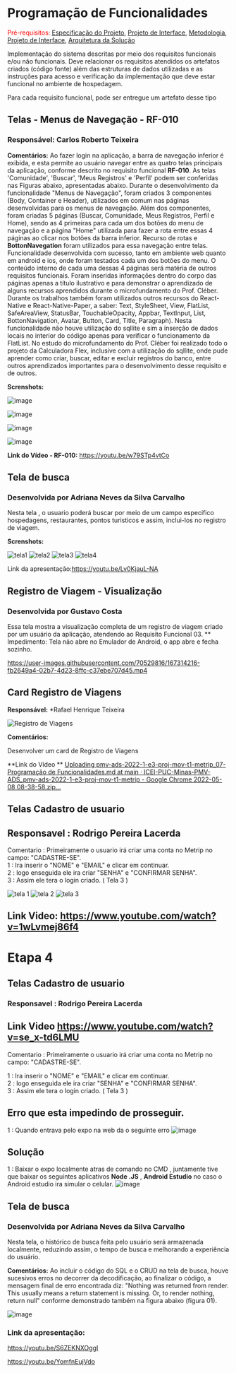 # Programação de Funcionalidades

<span style="color:red">Pré-requisitos: <a href="2-Especificação do Projeto.md"> Especificação do Projeto</a></span>, <a href="3-Projeto de Interface.md"> Projeto de Interface</a>, <a href="4-Metodologia.md"> Metodologia</a>, <a href="3-Projeto de Interface.md"> Projeto de Interface</a>, <a href="5-Arquitetura da Solução.md"> Arquitetura da Solução</a>

Implementação do sistema descritas por meio dos requisitos funcionais e/ou não funcionais. Deve relacionar os requisitos atendidos os artefatos criados (código fonte) além das estruturas de dados utilizadas e as instruções para acesso e verificação da implementação que deve estar funcional no ambiente de hospedagem.

Para cada requisito funcional, pode ser entregue um artefato desse tipo

## Telas - Menus de Navegação - RF-010

### **Responsável:** Carlos Roberto Teixeira

**Comentários:** Ao fazer login na aplicação, a barra de navegação inferior é exibida, e esta permite ao usuário navegar entre as quatro telas principais da aplicação, conforme descrito no requisito funcional **RF-010**. As telas 'Comunidade', 'Buscar', 'Meus Registros' e 'Perfil' podem ser conferidas nas Figuras abaixo, apresentadas abaixo. Durante o desenvolvimento da funcionalidade "Menus de Navegação", foram criados 3 componentes (Body, Container e Header), utilizados em comum nas páginas desenvolvidas para os menus de navegação. Além dos componentes, foram criadas 5 páginas (Buscar, Comunidade, Meus Registros, Perfil e Home), sendo as 4 primeiras para cada um dos botões do menu de navegação e a página "Home" utilizada para fazer a rota entre essas 4 páginas ao clicar nos botões da barra inferior. Recurso de rotas e **BottonNavegation** foram utilizados para essa navegação entre telas. Funcionalidade desenvolvida com sucesso, tanto em ambiente web quanto em android e ios, onde foram testados cada um dos botões do menu. O conteúdo interno de cada uma dessas 4 páginas será matéria de outros requisitos funcionais. Foram inseridas informações dentro do corpo das páginas apenas a título ilustrativo e para demonstrar o aprendizado de alguns recursos aprendidos durante o microfundamento do Prof. Cléber. Durante os trabalhos também foram utilizados outros recursos do React-Native e React-Native-Paper, a saber: Text, StyleSheet, View, FlatList, SafeAreaView, StatusBar, TouchableOpacity, Appbar,  TextInput, List, BottonNavigation, Avatar, Button, Card, Title, Paragraph). Nesta funcionalidade não houve utilização do sqllite e sim a inserção de dados locais no interior do código apenas para verificar o funcionamento da FlatList. No estudo do microfundamento do Prof. Cléber foi realizado todo o projeto da Calculadora Flex, inclusive com a utilização do sqllite, onde pude aprender como criar, buscar, editar e excluir registros do banco, entre outros aprendizados importantes para o desenvolvimento desse requisito e de outros.

**Screnshots:**

![image](https://user-images.githubusercontent.com/81597848/167258691-930d8213-723c-4923-a412-9e0b4fb3c302.png)

![image](https://user-images.githubusercontent.com/81597848/167258716-f31662a5-52fe-42bb-979c-e986635105ab.png)

![image](https://user-images.githubusercontent.com/81597848/167258737-525c981f-1777-469d-b460-5797ecb6b4b2.png)

![image](https://user-images.githubusercontent.com/81597848/167258759-6048982b-4cbf-4598-ac3e-fd3b3a677d6c.png)

**Link do Vídeo - RF-010:** https://youtu.be/w79STp4vtCo



## Tela de busca

### Desenvolvida por Adriana Neves da Silva Carvalho

Nesta tela , o usuario poderá buscar por meio de um campo especifico hospedagens, restaurantes, pontos turisticos e assim, inclui-los no registro de viagem.

**Screnshots:**

![tela1](https://user-images.githubusercontent.com/81448442/167275646-620ece5e-8996-492c-aa67-99f6613c4495.png)
![tela2](https://user-images.githubusercontent.com/81448442/167275661-75b4ba2a-269c-4f54-9f3c-aae097f9cc49.png)
![tela3](https://user-images.githubusercontent.com/81448442/167275662-ffb4eb8c-8cbd-4600-9c07-74a098d20e7b.png)
![tela4](https://user-images.githubusercontent.com/81448442/167275664-16bdd650-427f-4c2b-ac3d-199a5b0f91fb.png)
 
 
 Link da apresentação:https://youtu.be/Lv0KjauL-NA
 
 
## Registro de Viagem - Visualização
### Desenvolvida por Gustavo Costa

Essa tela mostra a visualização completa de um registro de viagem criado por um usuário da aplicação, atendendo ao Requisito Funcional 03.
** Impedimento: Tela não abre no Emulador de Android, o app abre e fecha sozinho.

https://user-images.githubusercontent.com/70529816/167314216-fb2649a4-02b7-4d23-8ffc-c37ebe707d45.mp4



## Card Registro de Viagens

**Responsável:** *Rafael Henrique Teixeira

![Registro de Viagens](https://user-images.githubusercontent.com/81194817/167262850-08ac8e89-e141-43e6-8928-8e722314385b.jpg)

**Comentários:** 

Desenvolver um card de Registro de Viagens

**Link do Vídeo ** [Uploading pmv-ads-2022-1-e3-proj-mov-t1-metrip_07-Programação de Funcionalidades.md at main · ICEI-PUC-Minas-PMV-ADS_pmv-ads-2022-1-e3-proj-mov-t1-metrip - Google Chrome 2022-05-08 08-38-58.zip…]()


## Telas Cadastro de usuario

## Responsavel : Rodrigo Pereira Lacerda 

Comentario : Primeiramente o usuario irá criar uma conta no Metrip no campo: "CADASTRE-SE".</BR>
1 : Ira inserir o "NOME" e "EMAIL" e clicar em continuar.</BR>
2 : logo enseguida ele ira criar "SENHA" e "CONFIRMAR SENHA". </BR>
3 : Assim ele tera o login criado. ( Tela 3 ) </BR>

![tela 1](https://user-images.githubusercontent.com/81272703/168179539-dec29b1f-9043-4c13-a3ad-dcba790441d2.png)
![tela 2](https://user-images.githubusercontent.com/81272703/168179543-21a5808c-e6c0-45c0-a788-76ab2360634b.png)
![tela 3](https://user-images.githubusercontent.com/81272703/168179550-7173c4e8-000e-48a2-bee5-4e9a3d5b3428.png)

## Link Video: https://www.youtube.com/watch?v=1wLvmej86f4



# Etapa 4


## Telas Cadastro de usuario

### Responsavel : Rodrigo Pereira Lacerda

## Link Video https://www.youtube.com/watch?v=se_x-td6LMU

Comentario : Primeiramente o usuario irá criar uma conta no Metrip no campo: "CADASTRE-SE".</BR>

1 : Ira inserir o "NOME" e "EMAIL" e clicar em continuar.</BR>
2 : logo enseguida ele ira criar "SENHA" e "CONFIRMAR SENHA". </BR>
3 : Assim ele tera o login criado. ( Tela 3 ) </BR>

## Erro que esta impedindo de prosseguir.

1 : Quando entrava pelo expo na web da o seguinte erro ![image](https://user-images.githubusercontent.com/81272703/172019762-6eba56f7-114b-434d-b97d-608e05ff2861.png)


## Solução
1 : Baixar o expo localmente atras de comando no CMD , juntamente tive que baixar os seguintes aplicativos  **Node .JS** ,  **Android Estudio** no caso o Android estudio ira simular o celular. ![image](https://user-images.githubusercontent.com/81272703/172019814-92a44de8-e3a9-4389-a0ea-00353c7e76f6.png)


## Tela de busca

### Desenvolvida por Adriana Neves da Silva Carvalho

Nesta tela, o histórico de busca feita pelo usuário será armazenada localmente, reduzindo assim, o tempo de busca e melhorando a experiência do usuário.

**Comentários:** Ao incluir o código do SQL e o CRUD na tela de busca, houve sucesivos erros no decorrer da decodificação, ao finalizar o código, a mensagem final de erro encontrada diz: "Nothing was returned from render. This usually means a return statement is missing. Or, to render nothing, return null" conforme demonstrado também na figura abaixo (figura 01).

![image](https://user-images.githubusercontent.com/81448442/172025540-f3231b36-2788-4868-a6e2-444e3d6f23b9.png)
 
 
 ### Link da apresentação:

https://youtu.be/S6ZEKNXOggI

https://youtu.be/YomfnEujVdo






